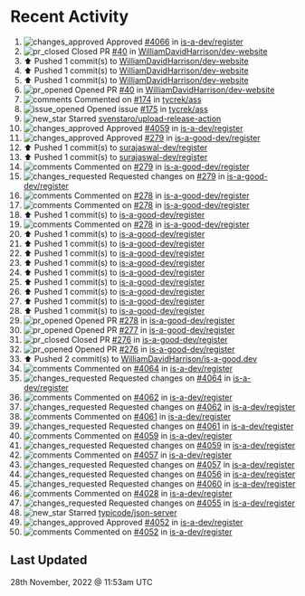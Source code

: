 # Recent Activity

<!--RECENT_ACTIVITY:start-->
1. ![changes_approved](https://cdn.jsdelivr.net/gh/Readme-Workflows/Readme-Icons@main/icons/octicons/ApprovedChanges.svg) Approved [#4066](https://github.com/is-a-dev/register/pull/4066#pullrequestreview-1195593263) in [is-a-dev/register](https://github.com/is-a-dev/register)
2. ![pr_closed](https://cdn.jsdelivr.net/gh/Readme-Workflows/Readme-Icons@main/icons/octicons/PullRequestClosed.svg) Closed PR [#40](https://github.com/WilliamDavidHarrison/dev-website/pull/40) in [WilliamDavidHarrison/dev-website](https://github.com/WilliamDavidHarrison/dev-website)
3. ⬆️ Pushed 1 commit(s) to [WilliamDavidHarrison/dev-website](https://github.com/WilliamDavidHarrison/dev-website)
4. ⬆️ Pushed 1 commit(s) to [WilliamDavidHarrison/dev-website](https://github.com/WilliamDavidHarrison/dev-website)
5. ⬆️ Pushed 1 commit(s) to [WilliamDavidHarrison/dev-website](https://github.com/WilliamDavidHarrison/dev-website)
6. ![pr_opened](https://cdn.jsdelivr.net/gh/Readme-Workflows/Readme-Icons@main/icons/octicons/PullRequestOpened.svg) Opened PR [#40](https://github.com/WilliamDavidHarrison/dev-website/pull/40) in [WilliamDavidHarrison/dev-website](https://github.com/WilliamDavidHarrison/dev-website)
7. ![comments](https://cdn.jsdelivr.net/gh/Readme-Workflows/Readme-Icons@main/icons/octicons/Comment.svg) Commented on [#174](https://github.com/tycrek/ass/issues/174#issuecomment-1328848514) in [tycrek/ass](https://github.com/tycrek/ass)
8. ![issue_opened](https://cdn.jsdelivr.net/gh/Readme-Workflows/Readme-Icons@main/icons/octicons/IssueOpened.svg) Opened issue [#175](https://github.com/tycrek/ass/issues/175) in [tycrek/ass](https://github.com/tycrek/ass)
9. ![new_star](https://cdn.jsdelivr.net/gh/Readme-Workflows/Readme-Icons@main/icons/octicons/StarredRepositoryYellow.svg) Starred [svenstaro/upload-release-action](https://github.com/svenstaro/upload-release-action)
10. ![changes_approved](https://cdn.jsdelivr.net/gh/Readme-Workflows/Readme-Icons@main/icons/octicons/ApprovedChanges.svg) Approved [#4059](https://github.com/is-a-dev/register/pull/4059#pullrequestreview-1195336263) in [is-a-dev/register](https://github.com/is-a-dev/register)
11. ![changes_approved](https://cdn.jsdelivr.net/gh/Readme-Workflows/Readme-Icons@main/icons/octicons/ApprovedChanges.svg) Approved [#279](https://github.com/is-a-good-dev/register/pull/279#pullrequestreview-1195334700) in [is-a-good-dev/register](https://github.com/is-a-good-dev/register)
12. ⬆️ Pushed 1 commit(s) to [surajaswal-dev/register](https://github.com/surajaswal-dev/register)
13. ⬆️ Pushed 1 commit(s) to [surajaswal-dev/register](https://github.com/surajaswal-dev/register)
14. ![comments](https://cdn.jsdelivr.net/gh/Readme-Workflows/Readme-Icons@main/icons/octicons/Comment.svg) Commented on [#279](https://github.com/is-a-good-dev/register/pull/279#discussion_r1033212613) in [is-a-good-dev/register](https://github.com/is-a-good-dev/register)
15. ![changes_requested](https://cdn.jsdelivr.net/gh/Readme-Workflows/Readme-Icons@main/icons/octicons/RequestedChanges.svg) Requested changes on [#279](https://github.com/is-a-good-dev/register/pull/279#pullrequestreview-1195329748) in [is-a-good-dev/register](https://github.com/is-a-good-dev/register)
16. ![comments](https://cdn.jsdelivr.net/gh/Readme-Workflows/Readme-Icons@main/icons/octicons/Comment.svg) Commented on [#278](https://github.com/is-a-good-dev/register/pull/278#issuecomment-1328435575) in [is-a-good-dev/register](https://github.com/is-a-good-dev/register)
17. ![comments](https://cdn.jsdelivr.net/gh/Readme-Workflows/Readme-Icons@main/icons/octicons/Comment.svg) Commented on [#278](https://github.com/is-a-good-dev/register/pull/278#issuecomment-1328434161) in [is-a-good-dev/register](https://github.com/is-a-good-dev/register)
18. ⬆️ Pushed 1 commit(s) to [is-a-good-dev/register](https://github.com/is-a-good-dev/register)
19. ![comments](https://cdn.jsdelivr.net/gh/Readme-Workflows/Readme-Icons@main/icons/octicons/Comment.svg) Commented on [#278](https://github.com/is-a-good-dev/register/pull/278#issuecomment-1328432612) in [is-a-good-dev/register](https://github.com/is-a-good-dev/register)
20. ⬆️ Pushed 1 commit(s) to [is-a-good-dev/register](https://github.com/is-a-good-dev/register)
21. ⬆️ Pushed 1 commit(s) to [is-a-good-dev/register](https://github.com/is-a-good-dev/register)
22. ⬆️ Pushed 1 commit(s) to [is-a-good-dev/register](https://github.com/is-a-good-dev/register)
23. ⬆️ Pushed 1 commit(s) to [is-a-good-dev/register](https://github.com/is-a-good-dev/register)
24. ⬆️ Pushed 1 commit(s) to [is-a-good-dev/register](https://github.com/is-a-good-dev/register)
25. ⬆️ Pushed 1 commit(s) to [is-a-good-dev/register](https://github.com/is-a-good-dev/register)
26. ⬆️ Pushed 1 commit(s) to [is-a-good-dev/register](https://github.com/is-a-good-dev/register)
27. ⬆️ Pushed 1 commit(s) to [is-a-good-dev/register](https://github.com/is-a-good-dev/register)
28. ⬆️ Pushed 1 commit(s) to [is-a-good-dev/register](https://github.com/is-a-good-dev/register)
29. ![pr_opened](https://cdn.jsdelivr.net/gh/Readme-Workflows/Readme-Icons@main/icons/octicons/PullRequestOpened.svg) Opened PR [#278](https://github.com/is-a-good-dev/register/pull/278) in [is-a-good-dev/register](https://github.com/is-a-good-dev/register)
30. ![pr_opened](https://cdn.jsdelivr.net/gh/Readme-Workflows/Readme-Icons@main/icons/octicons/PullRequestOpened.svg) Opened PR [#277](https://github.com/is-a-good-dev/register/pull/277) in [is-a-good-dev/register](https://github.com/is-a-good-dev/register)
31. ![pr_closed](https://cdn.jsdelivr.net/gh/Readme-Workflows/Readme-Icons@main/icons/octicons/PullRequestClosed.svg) Closed PR [#276](https://github.com/is-a-good-dev/register/pull/276) in [is-a-good-dev/register](https://github.com/is-a-good-dev/register)
32. ![pr_opened](https://cdn.jsdelivr.net/gh/Readme-Workflows/Readme-Icons@main/icons/octicons/PullRequestOpened.svg) Opened PR [#276](https://github.com/is-a-good-dev/register/pull/276) in [is-a-good-dev/register](https://github.com/is-a-good-dev/register)
33. ⬆️ Pushed 2 commit(s) to [WilliamDavidHarrison/is-a-good.dev](https://github.com/WilliamDavidHarrison/is-a-good.dev)
34. ![comments](https://cdn.jsdelivr.net/gh/Readme-Workflows/Readme-Icons@main/icons/octicons/Comment.svg) Commented on [#4064](https://github.com/is-a-dev/register/pull/4064#discussion_r1033047029) in [is-a-dev/register](https://github.com/is-a-dev/register)
35. ![changes_requested](https://cdn.jsdelivr.net/gh/Readme-Workflows/Readme-Icons@main/icons/octicons/RequestedChanges.svg) Requested changes on [#4064](https://github.com/is-a-dev/register/pull/4064#pullrequestreview-1195094172) in [is-a-dev/register](https://github.com/is-a-dev/register)
36. ![comments](https://cdn.jsdelivr.net/gh/Readme-Workflows/Readme-Icons@main/icons/octicons/Comment.svg) Commented on [#4062](https://github.com/is-a-dev/register/pull/4062#discussion_r1033044548) in [is-a-dev/register](https://github.com/is-a-dev/register)
37. ![changes_requested](https://cdn.jsdelivr.net/gh/Readme-Workflows/Readme-Icons@main/icons/octicons/RequestedChanges.svg) Requested changes on [#4062](https://github.com/is-a-dev/register/pull/4062#pullrequestreview-1195090834) in [is-a-dev/register](https://github.com/is-a-dev/register)
38. ![comments](https://cdn.jsdelivr.net/gh/Readme-Workflows/Readme-Icons@main/icons/octicons/Comment.svg) Commented on [#4061](https://github.com/is-a-dev/register/pull/4061#discussion_r1033044046) in [is-a-dev/register](https://github.com/is-a-dev/register)
39. ![changes_requested](https://cdn.jsdelivr.net/gh/Readme-Workflows/Readme-Icons@main/icons/octicons/RequestedChanges.svg) Requested changes on [#4061](https://github.com/is-a-dev/register/pull/4061#pullrequestreview-1195090189) in [is-a-dev/register](https://github.com/is-a-dev/register)
40. ![comments](https://cdn.jsdelivr.net/gh/Readme-Workflows/Readme-Icons@main/icons/octicons/Comment.svg) Commented on [#4059](https://github.com/is-a-dev/register/pull/4059#discussion_r1033043923) in [is-a-dev/register](https://github.com/is-a-dev/register)
41. ![changes_requested](https://cdn.jsdelivr.net/gh/Readme-Workflows/Readme-Icons@main/icons/octicons/RequestedChanges.svg) Requested changes on [#4059](https://github.com/is-a-dev/register/pull/4059#pullrequestreview-1195090047) in [is-a-dev/register](https://github.com/is-a-dev/register)
42. ![comments](https://cdn.jsdelivr.net/gh/Readme-Workflows/Readme-Icons@main/icons/octicons/Comment.svg) Commented on [#4057](https://github.com/is-a-dev/register/pull/4057#discussion_r1033043713) in [is-a-dev/register](https://github.com/is-a-dev/register)
43. ![changes_requested](https://cdn.jsdelivr.net/gh/Readme-Workflows/Readme-Icons@main/icons/octicons/RequestedChanges.svg) Requested changes on [#4057](https://github.com/is-a-dev/register/pull/4057#pullrequestreview-1195089788) in [is-a-dev/register](https://github.com/is-a-dev/register)
44. ![changes_requested](https://cdn.jsdelivr.net/gh/Readme-Workflows/Readme-Icons@main/icons/octicons/RequestedChanges.svg) Requested changes on [#4056](https://github.com/is-a-dev/register/pull/4056#pullrequestreview-1195089636) in [is-a-dev/register](https://github.com/is-a-dev/register)
45. ![changes_requested](https://cdn.jsdelivr.net/gh/Readme-Workflows/Readme-Icons@main/icons/octicons/RequestedChanges.svg) Requested changes on [#4060](https://github.com/is-a-dev/register/pull/4060#pullrequestreview-1195084325) in [is-a-dev/register](https://github.com/is-a-dev/register)
46. ![comments](https://cdn.jsdelivr.net/gh/Readme-Workflows/Readme-Icons@main/icons/octicons/Comment.svg) Commented on [#4028](https://github.com/is-a-dev/register/pull/4028#issuecomment-1328382479) in [is-a-dev/register](https://github.com/is-a-dev/register)
47. ![changes_requested](https://cdn.jsdelivr.net/gh/Readme-Workflows/Readme-Icons@main/icons/octicons/RequestedChanges.svg) Requested changes on [#4055](https://github.com/is-a-dev/register/pull/4055#pullrequestreview-1195063667) in [is-a-dev/register](https://github.com/is-a-dev/register)
48. ![new_star](https://cdn.jsdelivr.net/gh/Readme-Workflows/Readme-Icons@main/icons/octicons/StarredRepositoryYellow.svg) Starred [typicode/json-server](https://github.com/typicode/json-server)
49. ![changes_approved](https://cdn.jsdelivr.net/gh/Readme-Workflows/Readme-Icons@main/icons/octicons/ApprovedChanges.svg) Approved [#4052](https://github.com/is-a-dev/register/pull/4052#pullrequestreview-1194936815) in [is-a-dev/register](https://github.com/is-a-dev/register)
50. ![comments](https://cdn.jsdelivr.net/gh/Readme-Workflows/Readme-Icons@main/icons/octicons/Comment.svg) Commented on [#4052](https://github.com/is-a-dev/register/pull/4052#discussion_r1032872198) in [is-a-dev/register](https://github.com/is-a-dev/register)
<!--RECENT_ACTIVITY:end-->

## Last Updated
<!--RECENT_ACTIVITY:last_update-->
28th November, 2022 @ 11:53am UTC
<!--RECENT_ACTIVITY:last_update_end-->
